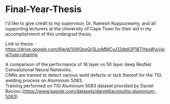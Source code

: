# Final-Year-Thesis
I'd like to give credit to my supervisor, Dr. Ramesh Kuppuswamy, and all supporting lecturers at the University of Cape Town for their aid in my accomplishment of this undergrad thesis.

Link to thesis - https://drive.google.com/file/d/1IiW0psQr5LioMMCvJ12dtdOP18THsoWy/view?usp=sharing

A comparison of the performance of 18 layer vs 50 layer deep ResNet Convolutional Neural Networks.  
CNNs are trained to detect various weld defects or lack thereof for the TIG welding process on Aluminium 5083.  
Training performed on TIG Aluminium 5083 dataset provided by Daniel Bacioiu (https://www.kaggle.com/datasets/danielbacioiu/tig-aluminium-5083)  



